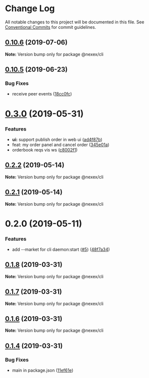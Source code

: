 # Change Log

All notable changes to this project will be documented in this file.
See [Conventional Commits](https://conventionalcommits.org) for commit guidelines.

## [0.10.6](https://github.com/NexexBuilder/nexex-mono/compare/@nexex/cli@0.10.5...@nexex/cli@0.10.6) (2019-07-06)

**Note:** Version bump only for package @nexex/cli





## [0.10.5](https://github.com/NexexBuilder/nexex-mono/compare/@nexex/cli@0.10.4...@nexex/cli@0.10.5) (2019-06-23)


### Bug Fixes

* receive peer events ([18cc0fc](https://github.com/NexexBuilder/nexex-mono/commit/18cc0fc))





# [0.3.0](https://github.com/NexexBuilder/nexex-mono/compare/@nexex/cli@0.2.2...@nexex/cli@0.3.0) (2019-05-31)


### Features

* **ui:** support publish order in web ui ([ad4f87b](https://github.com/NexexBuilder/nexex-mono/commit/ad4f87b))
* feat: my order panel and cancel order ([345e01a](https://github.com/NexexBuilder/nexex-mono/commit/345e01a))
* orderbook reqs vis ws ([c8002f1](https://github.com/NexexBuilder/nexex-mono/commit/c8002f1))





## [0.2.2](https://github.com/NexexBuilder/nexex-mono/compare/@nexex/cli@0.2.1...@nexex/cli@0.2.2) (2019-05-14)

**Note:** Version bump only for package @nexex/cli





## [0.2.1](https://github.com/NexexBuilder/nexex-mono/compare/@nexex/cli@0.2.0...@nexex/cli@0.2.1) (2019-05-14)

**Note:** Version bump only for package @nexex/cli





# 0.2.0 (2019-05-11)


### Features

* add --market for cli daemon:start ([#5](https://github.com/NexexBuilder/nexex-mono/issues/5)) ([48f7a34](https://github.com/NexexBuilder/nexex-mono/commit/48f7a34))





## [0.1.8](https://github.com/dexunion5/dex-cli/compare/@nexex/cli@0.1.7...@nexex/cli@0.1.8) (2019-03-31)

**Note:** Version bump only for package @nexex/cli





## [0.1.7](https://github.com/dexunion5/dex-cli/compare/@nexex/cli@0.1.6...@nexex/cli@0.1.7) (2019-03-31)

**Note:** Version bump only for package @nexex/cli





## [0.1.6](https://github.com/dexunion5/dex-cli/compare/@nexex/cli@0.1.4...@nexex/cli@0.1.6) (2019-03-31)

**Note:** Version bump only for package @nexex/cli





## [0.1.4](https://github.com/dexunion5/dex-cli/compare/@nexex/cli@0.1.3...@nexex/cli@0.1.4) (2019-03-31)


### Bug Fixes

* main in package.json ([11ef61e](https://github.com/dexunion5/dex-cli/commit/11ef61e))
